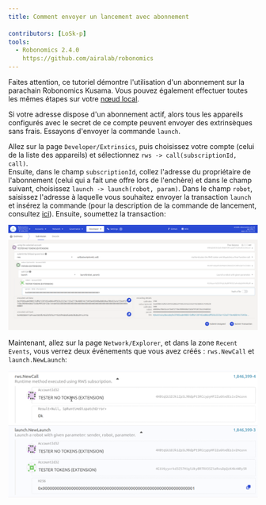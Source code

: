 ```yaml
---
title: Comment envoyer un lancement avec abonnement

contributors: [LoSk-p]
tools:   
  - Robonomics 2.4.0
    https://github.com/airalab/robonomics
---
```


<robo-wiki-note type="warning" title="Parachain">

  Faites attention, ce tutoriel démontre l'utilisation d'un abonnement sur la parachain Robonomics Kusama. Vous pouvez également effectuer toutes les mêmes étapes sur votre [nœud local](/docs/run-dev-node).

</robo-wiki-note>

Si votre adresse dispose d'un abonnement actif, alors tous les appareils configurés avec le secret de ce compte peuvent envoyer des extrinsèques sans frais. 
Essayons d'envoyer la commande `launch`.

Allez sur la page `Developer/Extrinsics`, puis choisissez votre compte (celui de la liste des appareils) et sélectionnez `rws -> call(subscriptionId, call)`.  
Ensuite, dans le champ `subscriptionId`, collez l'adresse du propriétaire de l'abonnement (celui qui a fait une offre lors de l'enchère) et dans le champ suivant, choisissez `launch -> launch(robot, param)`. Dans le champ `robot`, saisissez l'adresse à laquelle vous souhaitez envoyer la transaction `launch` et insérez la commande (pour la description de la commande de lancement, consultez [ici](/docs/launch)). Ensuite, soumettez la transaction:

![launch](../images/rws/launch.png)


Maintenant, allez sur la page `Network/Explorer`, et dans la zone `Recent Events`, vous verrez deux événements que vous avez créés : `rws.NewCall` et `launch.NewLaunch`:

![events](../images/rws/events.png)
